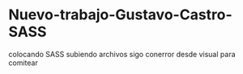 # Nuevo-trabajo-Gustavo-Castro-SASS
colocando SASS
subiendo archivos
sigo conerror desde visual para comitear
